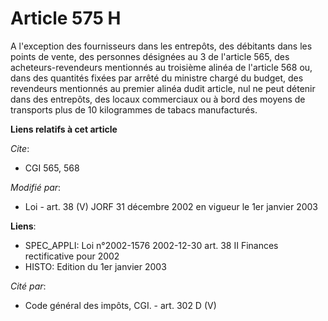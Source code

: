 # Article 575 H

A l'exception des fournisseurs dans les entrepôts, des débitants dans les points de vente, des personnes désignées au 3 de
l'article 565, des acheteurs-revendeurs mentionnés au troisième alinéa de l'article 568 ou, dans des quantités fixées par
arrêté du ministre chargé du budget, des revendeurs mentionnés au premier alinéa dudit article, nul ne peut détenir dans des
entrepôts, des locaux commerciaux ou à bord des moyens de transports plus de 10 kilogrammes de tabacs manufacturés.

**Liens relatifs à cet article**

_Cite_:

  - CGI 565, 568

_Modifié par_:

  - Loi - art. 38 (V) JORF 31 décembre 2002 en vigueur le 1er janvier 2003

**Liens**:

  - SPEC_APPLI: Loi n°2002-1576 2002-12-30 art. 38 II Finances rectificative pour 2002
  - HISTO: Edition du 1er janvier 2003

_Cité par_:

  - Code général des impôts, CGI. - art. 302 D (V)
